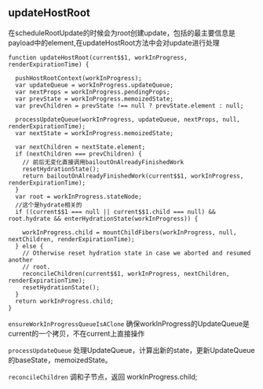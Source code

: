 ## updateHostRoot

在scheduleRootUpdate的时候会为root创建update，包括的最主要信息是payload中的element,在updateHostRoot方法中会对update进行处理

```
function updateHostRoot(current$$1, workInProgress, renderExpirationTime) {

  pushHostRootContext(workInProgress);
  var updateQueue = workInProgress.updateQueue;
  var nextProps = workInProgress.pendingProps;
  var prevState = workInProgress.memoizedState;
  var prevChildren = prevState !== null ? prevState.element : null;

  processUpdateQueue(workInProgress, updateQueue, nextProps, null, renderExpirationTime);
  var nextState = workInProgress.memoizedState;
 
  var nextChildren = nextState.element;
  if (nextChildren === prevChildren) {
    // 前后无变化直接调用bailoutOnAlreadyFinishedWork
    resetHydrationState();
    return bailoutOnAlreadyFinishedWork(current$$1, workInProgress, renderExpirationTime);
  }
  var root = workInProgress.stateNode;
  //这个是hydrate相关的
  if ((current$$1 === null || current$$1.child === null) && root.hydrate && enterHydrationState(workInProgress)) {
    
    workInProgress.child = mountChildFibers(workInProgress, null, nextChildren, renderExpirationTime);
  } else {
    // Otherwise reset hydration state in case we aborted and resumed another
    // root.
    reconcileChildren(current$$1, workInProgress, nextChildren, renderExpirationTime);
    resetHydrationState();
  }
  return workInProgress.child;
}
```




``` ensureWorkInProgressQueueIsAClone ``` 确保workInProgress的UpdateQueue是current的一个拷贝，不在current上直接操作

``` processUpdateQueue ``` 处理UpdateQueue，计算出新的state，更新UpdateQueue的baseState，memoizedState。

``` reconcileChildren ``` 调和子节点，返回 workInProgress.child;